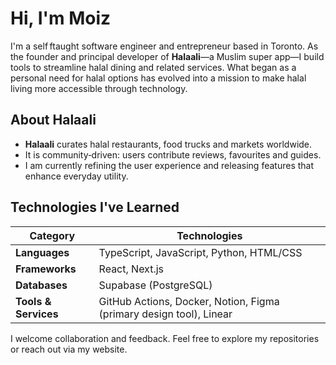 # Hi, I'm Moiz

I'm a self ftaught software engineer and entrepreneur based in Toronto. As the founder and principal developer of **Halaali**—a Muslim super app—I build tools to streamline halal dining and related services. What began as a personal need for halal options has evolved into a mission to make halal living more accessible through technology.

## About Halaali

- **Halaali** curates halal restaurants, food trucks and markets worldwide.
- It is community‭‑driven: users contribute reviews, favourites and guides.
- I am currently refining the user experience and releasing features that enhance everyday utility.

## Technologies I've Learned

| Category | Technologies |
| --- | --- |
| **Languages** | TypeScript, JavaScript, Python, HTML/CSS |
| **Frameworks** | React, Next.js |
| **Databases** | Supabase (PostgreSQL) |
| **Tools & Services** | GitHub Actions, Docker, Notion, Figma (primary design tool), Linear |

I welcome collaboration and feedback. Feel free to explore my repositories or reach out via my website.
